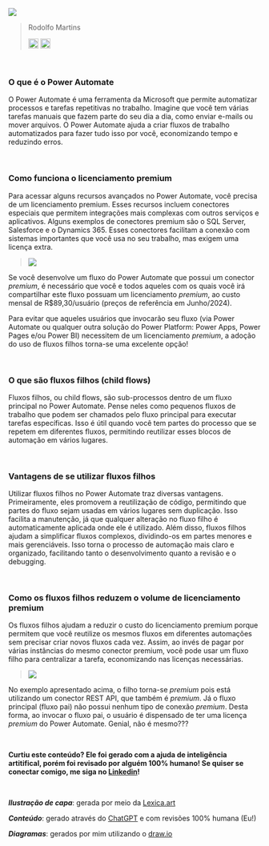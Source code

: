 ![](img/artigoCapaComFoto.png)

> Rodolfo Martins
> 
> [<img src="public/logos/linkedin/linkedin.svg" alt= "https://www.linkedin.com/in/rodolfoom/" height="20">](https://www.linkedin.com/in/rodolfoom/) [<img src="public/logos/github/github.svg" alt= "https://www.linkedin.com/in/rodolfoom/" height="20">](https://github.com/rodolfoom1982)

<br>

### O que é o Power Automate
O Power Automate é uma ferramenta da Microsoft que permite automatizar processos e tarefas repetitivas no trabalho. Imagine que você tem várias tarefas manuais que fazem parte do seu dia a dia, como enviar e-mails ou mover arquivos. O Power Automate ajuda a criar fluxos de trabalho automatizados para fazer tudo isso por você, economizando tempo e reduzindo erros.

<br>

### Como funciona o licenciamento premium
Para acessar alguns recursos avançados no Power Automate, você precisa de um licenciamento premium. Esses recursos incluem conectores especiais que permitem integrações mais complexas com outros serviços e aplicativos. Alguns exemplos de conectores premium são o SQL Server, Salesforce e o Dynamics 365. Esses conectores facilitam a conexão com sistemas importantes que você usa no seu trabalho, mas exigem uma licença extra.

> ![](img/licenciamentoPowerAutomate.png)

Se você desenvolve um fluxo do Power Automate que possui um conector *premium*, é necessário que você e todos aqueles com os quais você irá compartilhar este fluxo possuam um licenciamento *premium*, ao custo mensal de R$89,30/usuário (preços de referência em Junho/2024).

Para evitar que aqueles usuários que invocarão seu fluxo (via Power Automate ou qualquer outra solução do Power Platform: Power Apps, Power Pages e/ou Power BI) necessitem de um licenciamento *premium*, a adoção do uso de fluxos filhos torna-se uma excelente opção!

<br>

### O que são fluxos filhos (child flows)
Fluxos filhos, ou child flows, são sub-processos dentro de um fluxo principal no Power Automate. Pense neles como pequenos fluxos de trabalho que podem ser chamados pelo fluxo principal para executar tarefas específicas. Isso é útil quando você tem partes do processo que se repetem em diferentes fluxos, permitindo reutilizar esses blocos de automação em vários lugares.

<br>

### Vantagens de se utilizar fluxos filhos
Utilizar fluxos filhos no Power Automate traz diversas vantagens. Primeiramente, eles promovem a reutilização de código, permitindo que partes do fluxo sejam usadas em vários lugares sem duplicação. Isso facilita a manutenção, já que qualquer alteração no fluxo filho é automaticamente aplicada onde ele é utilizado. Além disso, fluxos filhos ajudam a simplificar fluxos complexos, dividindo-os em partes menores e mais gerenciáveis. Isso torna o processo de automação mais claro e organizado, facilitando tanto o desenvolvimento quanto a revisão e o debugging.

<br>

### Como os fluxos filhos reduzem o volume de licenciamento premium
Os fluxos filhos ajudam a reduzir o custo do licenciamento premium porque permitem que você reutilize os mesmos fluxos em diferentes automações sem precisar criar novos fluxos cada vez. Assim, ao invés de pagar por várias instâncias do mesmo conector premium, você pode usar um fluxo filho para centralizar a tarefa, economizando nas licenças necessárias.

> ![](img/diagrama.png)

No exemplo apresentado acima, o filho torna-se *premium* pois está utilizando um conector REST API, que também é *premium*. Já o fluxo principal (fluxo pai) não possui nenhum tipo de conexão *premium*. Desta forma, ao invocar o fluxo pai, o usuário é dispensado de ter uma licença *premium* do Power Automate. Genial, não é mesmo???

<br>

**Curtiu este conteúdo? Ele foi gerado com a ajuda de inteligência artitifical, porém foi revisado por alguém 100% humano! Se quiser se conectar comigo, me siga no [Linkedin](https://www.linkedin.com/in/rodolfoom/)!**

<br>

***Ilustração de capa***: gerada por meio da [Lexica.art](https://lexica.art/)

***Conteúdo***: gerado através do [ChatGPT](https://chatgpt.com/) e com revisões 100% humana (Eu!)

***Diagramas***: gerados por mim utilizando o [draw.io](https://app.diagrams.net/)
